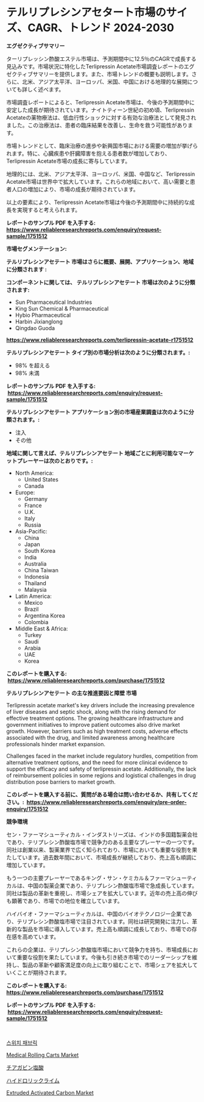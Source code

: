 <p><h1>テルリプレシンアセタート市場のサイズ、CAGR、トレンド 2024-2030</h1></p><p><strong>エグゼクティブサマリー</strong></p>
<p><p>ターリプレッシン酢酸エステル市場は、予測期間中に12.5％のCAGRで成長する見込みです。市場状況に特化したTerlipressin Acetate市場調査レポートのエグゼクティブサマリーを提供します。また、市場トレンドの概要も説明します。さらに、北米、アジア太平洋、ヨーロッパ、米国、中国における地理的な展開についても詳しく述べます。</p><p>市場調査レポートによると、Terlipressin Acetate市場は、今後の予測期間中に安定した成長が期待されています。ナイトティーン世紀の初め頃、Terlipressin Acetateの薬物療法は、低血行性ショックに対する有効な治療法として発見されました。この治療法は、患者の臨床結果を改善し、生命を救う可能性があります。</p><p>市場トレンドとして、臨床治療の進歩や新興国市場における需要の増加が挙げられます。特に、心臓疾患や肝臓障害を抱える患者数が増加しており、Terlipressin Acetate市場の成長に寄与しています。</p><p>地理的には、北米、アジア太平洋、ヨーロッパ、米国、中国など、Terlipressin Acetate市場は世界中で拡大しています。これらの地域において、高い需要と患者人口の増加により、市場の成長が期待されています。</p><p>以上の要素により、Terlipressin Acetate市場は今後の予測期間中に持続的な成長を実現すると考えられます。</p></p>
<p><strong>レポートのサンプル PDF を入手する: <a href="https://www.reliableresearchreports.com/enquiry/request-sample/1751512">https://www.reliableresearchreports.com/enquiry/request-sample/1751512</a></strong></p>
<p><strong>市場セグメンテーション:</strong></p>
<p><strong> テルリプレシンアセテート 市場はさらに概要、展開、アプリケーション、地域に分類されます :</strong></p>
<p><strong>コンポーネントに関しては、 テルリプレシンアセテート 市場は次のように分類されます: &nbsp;</strong></p>
<p><ul><li>Sun Pharmaceutical Industries</li><li>King Sun Chemical & Pharmaceutical</li><li>Hybio Pharmaceutical</li><li>Harbin Jixianglong</li><li>Qingdao Guoda</li></ul></p>
<p><strong><a href="https://www.reliableresearchreports.com/terlipressin-acetate-r1751512">https://www.reliableresearchreports.com/terlipressin-acetate-r1751512</a></strong></p>
<p><strong> テルリプレシンアセテート タイプ別の市場分析は次のように分類されます。:</strong></p>
<p><ul><li>98% を超える</li><li>98% 未満</li></ul></p>
<p><strong>レポートのサンプル PDF を入手する: &nbsp;<a href="https://www.reliableresearchreports.com/enquiry/request-sample/1751512">https://www.reliableresearchreports.com/enquiry/request-sample/1751512</a></strong></p>
<p><strong> テルリプレシンアセテート アプリケーション別の市場産業調査は次のように分類されます。:</strong></p>
<p><ul><li>注入</li><li>その他</li></ul></p>
<p><strong>地域に関して言えば、テルリプレシンアセテート 地域ごとに利用可能なマーケットプレーヤーは次のとおりです。:</strong></p>
<p><ul>
    <li>
        North America:
        <ul>
            <li>United States</li>
            <li>Canada</li>
        </ul>
    </li>
    <li>
        Europe:
        <ul>
            <li>Germany</li>
            <li>France</li>
            <li>U.K.</li>
            <li>Italy</li>
            <li>Russia</li>
        </ul>
    </li>
    <li>
        Asia-Pacific:
        <ul>
            <li>China</li>
            <li>Japan</li>
            <li>South Korea</li>
            <li>India</li>
            <li>Australia</li>
            <li>China Taiwan</li>
            <li>Indonesia</li>
            <li>Thailand</li>
            <li>Malaysia</li>
        </ul>
    </li>
    <li>
        Latin America:
        <ul>
            <li>Mexico</li>
            <li>Brazil</li>
            <li>Argentina Korea</li>
            <li>Colombia</li>
        </ul>
    </li>
    <li>
        Middle East & Africa:
        <ul>
            <li>Turkey</li>
            <li>Saudi</li>
            <li>Arabia</li>
            <li>UAE</li>
            <li>Korea</li>
        </ul>
    </li>
    </ul></p>
<p><strong>このレポートを購入する: &nbsp;<a href="https://www.reliableresearchreports.com/purchase/1751512">https://www.reliableresearchreports.com/purchase/1751512</a></strong></p>
<p><strong>テルリプレシンアセテート の主な推進要因と障壁 市場</strong></p>
<p><p>Terlipressin acetate market's key drivers include the increasing prevalence of liver diseases and septic shock, along with the rising demand for effective treatment options. The growing healthcare infrastructure and government initiatives to improve patient outcomes also drive market growth. However, barriers such as high treatment costs, adverse effects associated with the drug, and limited awareness among healthcare professionals hinder market expansion.</p><p>Challenges faced in the market include regulatory hurdles, competition from alternative treatment options, and the need for more clinical evidence to support the efficacy and safety of terlipressin acetate. Additionally, the lack of reimbursement policies in some regions and logistical challenges in drug distribution pose barriers to market growth.</p></p>
<p><strong>このレポートを購入する前に、質問がある場合は問い合わせるか、共有してください。:&nbsp; <a href="https://www.reliableresearchreports.com/enquiry/pre-order-enquiry/1751512">https://www.reliableresearchreports.com/enquiry/pre-order-enquiry/1751512</a></strong></p>
<p><strong>競争環境</strong></p>
<p><p>セン・ファーマシューティカル・インダストリーズは、インドの多国籍製薬会社であり、テリプレシン酢酸塩市場で競争力のある主要なプレーヤーの一つです。同社は創業以来、製薬業界で広く知られており、市場においても重要な役割を果たしています。過去数年間において、市場成長が継続しており、売上高も順調に増加しています。</p><p>もう一つの主要プレーヤーであるキング・サン・ケミカル＆ファーマシューティカルは、中国の製薬企業であり、テリプレシン酢酸塩市場で急成長しています。同社は製品の革新を重視し、市場シェアを拡大しています。近年の売上高の伸びも顕著であり、市場での地位を確立しています。</p><p>ハイバイオ・ファーマシューティカルは、中国のバイオテクノロジー企業であり、テリプレシン酢酸塩市場で注目されています。同社は研究開発に注力し、革新的な製品を市場に導入しています。売上高も順調に成長しており、市場での存在感を高めています。</p><p>これらの企業は、テリプレシン酢酸塩市場において競争力を持ち、市場成長において重要な役割を果たしています。今後も引き続き市場でのリーダーシップを維持し、製品の革新や顧客満足度の向上に取り組むことで、市場シェアを拡大していくことが期待されます。</p></p>
<p><strong>このレポートを購入する: &nbsp; <a href="https://www.reliableresearchreports.com/purchase/1751512">https://www.reliableresearchreports.com/purchase/1751512</a></strong></p>
<p><strong>レポートのサンプル PDF を入手する: &nbsp;<a href="https://www.reliableresearchreports.com/enquiry/request-sample/1751512">https://www.reliableresearchreports.com/enquiry/request-sample/1751512</a></strong><strong></strong></p>
<p>&nbsp;</p>
<p><p><a href="https://medium.com/@snake68678/%EC%8A%A4%EC%9C%84%EC%B9%98-%ED%8C%A8%EB%B8%8C%EB%A6%AD-%EC%8B%9C%EC%9E%A5-%EB%B6%84%EC%84%9D-%EA%B7%B8%EC%9D%98-cagr-%EC%8B%9C%EC%9E%A5-%EC%84%B8%EB%B6%84%ED%99%94-%EB%B0%8F-%EC%84%B8%EA%B3%84-%EC%82%B0%EC%97%85-%EA%B0%9C%EC%9A%94-b4220fc2b838">스위치 패브릭</a></p><p><a href="https://github.com/biheemgalvinlouises6hokrh3h/Market-Research-Report-List-2/blob/main/medical-rolling-carts-market.md">Medical Rolling Carts Market</a></p><p><a href="https://github.com/zoetazuur/Market-Research-Report-List-1/blob/main/860163323335.md">チアガビン塩酸</a></p><p><a href="https://medium.com/@roxanenader1/%E6%B0%B4%E5%9C%A7%E3%83%A9%E3%82%A4%E3%83%A0%E5%B8%82%E5%A0%B4-2031%E5%B9%B4%E3%81%BE%E3%81%A7%E3%81%AE%E6%88%90%E5%8A%9F%E3%81%99%E3%82%8B%E3%83%93%E3%82%B8%E3%83%8D%E3%82%B9%E6%88%A6%E7%95%A5%E3%81%AE%E9%8D%B5-04ea43017def">ハイドロリックライム</a></p><p><a href="https://www.linkedin.com/pulse/extruded-activated-carbon-market-dynamics-2024-2031-also-dxkge?trackingId=3WSYoJEPIK5xfaQmJMwpCQ%3D%3D">Extruded Activated Carbon Market</a></p></p>